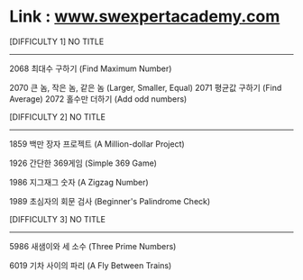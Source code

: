 # Link : www.swexpertacademy.com

[DIFFICULTY 1]
NO		TITLE
--		-----
2068	최대수 구하기 (Find Maximum Number)

2070	큰 놈, 작은 놈, 같은 놈 (Larger, Smaller, Equal)
2071	평균값 구하기 (Find Average)
2072	홀수만 더하기 (Add odd numbers)


[DIFFICULTY 2]
NO		TITLE
--		-----
1859	백만 장자 프로젝트 (A Million-dollar Project)

1926	간단한 369게임 (Simple 369 Game)

1986	지그재그 숫자 (A Zigzag Number)

1989	초심자의 회문 검사 (Beginner's Palindrome Check)


[DIFFICULTY 3]
NO		TITLE
--		-----
5986	새샘이와 세 소수 (Three Prime Numbers)

6019	기차 사이의 파리 (A Fly Between Trains)
